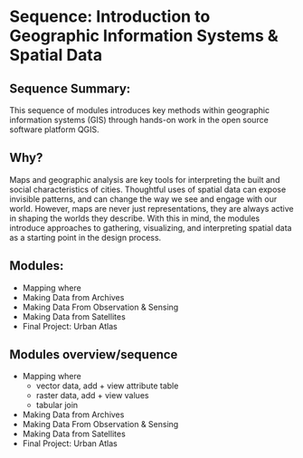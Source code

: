 # Sequence: Introduction to Geographic Information Systems & Spatial Data

## Sequence Summary:

This sequence of modules introduces key methods within geographic information systems (GIS) through hands-on work in the open source software platform QGIS. 

## Why?

Maps and geographic analysis are key tools for interpreting the built and social characteristics of cities. Thoughtful uses of spatial data can expose invisible patterns, and can change the way we see and engage with our world. However, maps are never just representations, they are always active in shaping the worlds they describe. With this in mind, the modules introduce approaches to gathering, visualizing, and interpreting spatial data as a starting point in the design process.

## Modules:

- Mapping where
- Making Data from Archives
- Making Data From Observation & Sensing
- Making Data from Satellites
- Final Project: Urban Atlas


## Modules overview/sequence
- Mapping where
    - vector data, add + view attribute table
    - raster data, add + view values
    - tabular join
- Making Data from Archives
- Making Data From Observation & Sensing
- Making Data from Satellites
- Final Project: Urban Atlas
